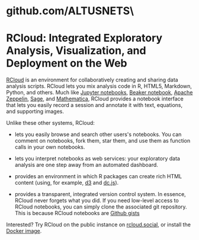 # github.com/ALTUSNETS\

# RCloud: Integrated Exploratory Analysis, Visualization, and Deployment on the Web


[RCloud](http://rcloud.social/) is an environment for collaboratively creating and sharing data
analysis scripts. RCloud lets you mix analysis code in R, HTML5, Markdown, Python, and others.
Much like
[Jupyter notebooks](http://jupyter.org/), [Beaker notebook](http://beakernotebook.com/),
[Apache Zeppelin](https://zeppelin.apache.org/),
[Sage](http://www.sagemath.org/), and [Mathematica](http://www.wolfram.com/mathematica/), RCloud
provides a notebook interface that lets you easily record a session
and annotate it with text, equations, and supporting images.

Unlike these other systems, RCloud:

* lets you easily browse and search other users's notebooks. You can
  comment on notebooks, fork them, star them, and use them as function
  calls in your own notebooks.

* lets you interpret notebooks as web services: your exploratory data
  analysis are one step away from an automated dashboard.

* provides an environment in which R packages can create rich HTML
  content (using, for example, [d3](http://d3js.org) and
  [dc.js](http://dc-js.github.io/dc.js/)).

* provides a transparent, integrated version control system. In
  essence, RCloud never forgets what you did. If you need low-level
  access to RCloud notebooks, you can simply clone the associated git
  repository. This is because RCloud notebooks are
  [Github gists](https://gist.github.com)

Interested? Try RCloud on the public instance on [rcloud.social](http://rcloud.social/), or
install the [Docker image](https://hub.docker.com/r/rcl0ud/rcloud/).

